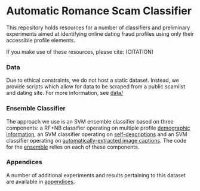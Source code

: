 # Automatic Romance Scam Classifier

This repository holds resources for a number of classifiers and preliminary experiments aimed at identifying online dating fraud profiles using only their accessible profile elements.

If you make use of these resources, please cite: (CITATION)


### Data

Due to ethical constraints, we do not host a static dataset. Instead, we provide scripts which allow for data to be scraped from a public scamlist and dating site. For more information, see [data/](data/README.md)

### Ensemble Classifier

The approach we use is an SVM ensemble classifier based on three components: a RF+NB classifier operating on multiple profile [demographic information](demographics/README.md), an SVM classifier operating on [self-descriptions](descriptions/README.md) and an SVM classifier operating on [automatically-extracted image captions](captions/README.md). The code for the [ensemble](ensemble/README.md) relies on each of these components.

### Appendices

A number of additional experiments and results pertaining to this dataset are available in [appendices](appendices/README.md).
